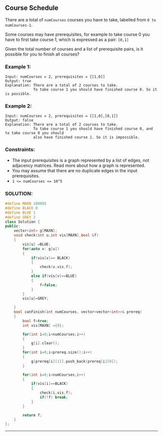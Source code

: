 ## Course Schedule

There are a total of `numCourses` courses you have to take, labelled from `0 to numCourses-1`.

Some courses may have prerequisites, for example to take course 0 you have to first take course 1, which is expressed as a pair: `[0,1]`

Given the total number of courses and a list of prerequisite pairs, is it possible for you to finish all courses?

### Example 1:

```
Input: numCourses = 2, prerequisites = [[1,0]]
Output: true
Explanation: There are a total of 2 courses to take.
             To take course 1 you should have finished course 0. So it is possible.
```

### Example 2:

```
Input: numCourses = 2, prerequisites = [[1,0],[0,1]]
Output: false
Explanation: There are a total of 2 courses to take.
             To take course 1 you should have finished course 0, and to take course 0 you should
             also have finished course 1. So it is impossible.
```

### Constraints:

- The input prerequisites is a graph represented by a list of edges, not adjacency matrices. Read more about how a graph is represented.
- You may assume that there are no duplicate edges in the input prerequisites.
- `1 <= numCourses <= 10^5`

### SOLUTION:

```cpp
#define MAXN 100005
#define BLACK 0
#define BLUE 1
#define GREY 2
class Solution {
public:
    vector<int> g[MAXN];
    void check(int u,int vis[MAXN],bool &f)
    {
        vis[u] =BLUE;
        for(auto v: g[u])
        {
            if(vis[v]== BLACK)
            {
                check(v,vis,f);
            }
            else if(vis[v]==BLUE)
            {
                f=false;
            }
        }
        vis[u]=GREY;

    }
    bool canFinish(int numCourses, vector<vector<int>>& prereq)
    {
        bool f=true;
        int vis[MAXN] ={0};

        for(int i=0;i<numCourses;i++)
        {
            g[i].clear();
        }
        for(int i=0;i<prereq.size();i++)
        {
            g[prereq[i][1]].push_back(prereq[i][0]);
        }

        for(int i=0;i<numCourses;i++)
        {
            if(vis[i]==BLACK)
            {
                check(i,vis,f);
                if(!f) break;
            }
        }

        return f;
    }
};
```

---
